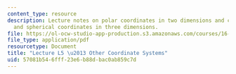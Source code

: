 ```yaml
---
content_type: resource
description: Lecture notes on polar coordinates in two dimensions and cylindrical
  and spherical coordinates in three dimensions.
file: https://ol-ocw-studio-app-production.s3.amazonaws.com/courses/16-07-dynamics-fall-2009/57081b546fff23e6b88dbac0ab859c7d_MIT16_07F09_Lec05.pdf
file_type: application/pdf
resourcetype: Document
title: "Lecture L5 \u2013 Other Coordinate Systems"
uid: 57081b54-6fff-23e6-b88d-bac0ab859c7d
---
```

